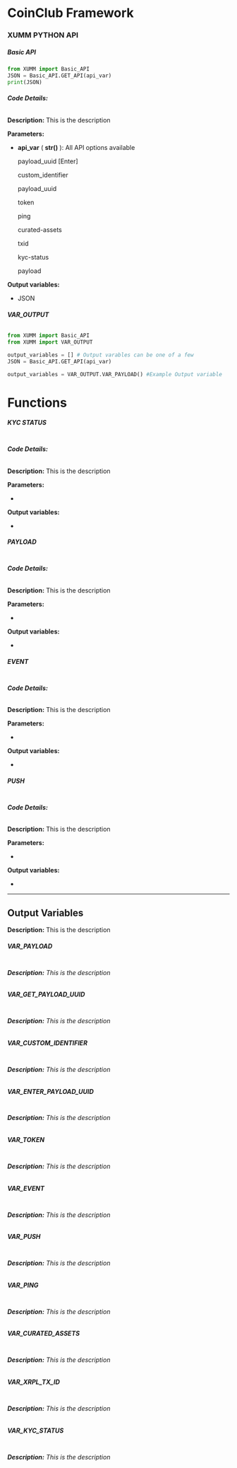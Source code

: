 # **CoinClub** Framework 

### **XUMM PYTHON API**

##### **Basic API**

```python
from XUMM import Basic_API
JSON = Basic_API.GET_API(api_var)
print(JSON)
```

###### **Code Details:**

**Description:** This is the description

**Parameters:** 

- **api_var** ( **str()** ): All API options available

    payload_uuid [Enter]

    custom_identifier

    payload_uuid

    token

    ping

    curated-assets

    txid

    kyc-status

    payload

**Output variables:**

- JSON

###### **VAR_OUTPUT**

```python
from XUMM import Basic_API
from XUMM import VAR_OUTPUT

output_variables = [] # Output varables can be one of a few 
JSON = Basic_API.GET_API(api_var)

output_variables = VAR_OUTPUT.VAR_PAYLOAD() #Example Output variable
```



# **Functions**

##### **KYC STATUS**

```python

```

###### **Code Details:**

**Description:** This is the description

**Parameters:** 

- 

**Output variables:**

- 



##### **PAYLOAD**

```python

```

###### **Code Details:**

**Description:** This is the description

**Parameters:** 

- 

**Output variables:**

- 



##### **EVENT**

```python

```

###### **Code Details:**

**Description:** This is the description

**Parameters:** 

- 

**Output variables:**

- 



##### **PUSH**

```python

```

###### **Code Details:**

**Description:** This is the description

**Parameters:** 

- 

**Output variables:**

- 



------



## **Output Variables**

**Description:** This is the description



##### **VAR_PAYLOAD**

```python

```

###### **Description:** This is the description



##### **VAR_GET_PAYLOAD_UUID**

```python

```

###### **Description:** This is the description



##### **VAR_CUSTOM_IDENTIFIER**

```python

```

###### **Description:** This is the description



##### **VAR_ENTER_PAYLOAD_UUID**

```python

```

###### **Description:** This is the description



##### **VAR_TOKEN**

```python

```

###### **Description:** This is the description

##### 

##### **VAR_EVENT**

```python

```

###### **Description:** This is the description



##### **VAR_PUSH**

```python

```

###### **Description:** This is the description



##### **VAR_PING**

```python

```

###### **Description:** This is the description



##### **VAR_CURATED_ASSETS**

```python

```

###### **Description:** This is the description



##### **VAR_XRPL_TX_ID**

```python

```

###### **Description:** This is the description

##### 

##### **VAR_KYC_STATUS**

```python

```

###### **Description:** This is the description

